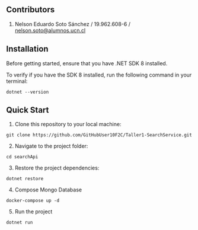 ## Contributors
1. Nelson Eduardo Soto Sánchez / 19.962.608-6 / nelson.soto@alumnos.ucn.cl


## Installation

Before getting started, ensure that you have .NET SDK 8 installed.

To verify if you have the SDK 8 installed, run the following command in your terminal:

```
dotnet --version
```

## Quick Start

1. Clone this repository to your local machine:

```
git clone https://github.com/GitHubUser10F2C/Taller1-SearchService.git
```

2. Navigate to the project folder:

```
cd searchApi
```

3. Restore the project dependencies:

```
dotnet restore
```

4. Compose Mongo Database

```
docker-compose up -d
```

5. Run the project

```
dotnet run
```